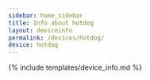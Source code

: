 ```yaml
---
sidebar: home_sidebar
title: Info about hotdog
layout: deviceinfo
permalink: /devices/hotdog/
device: hotdog
---
```

{% include templates/device_info.md %}
